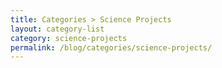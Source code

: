 ```yaml
---
title: Categories > Science Projects
layout: category-list
category: science-projects
permalink: /blog/categories/science-projects/
---
```


